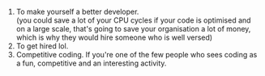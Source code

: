 1. To make yourself a better developer.\
(you could save a lot of your CPU cycles if your code is optimised and on a large scale, that's going to save your organisation a lot of money, which is why they would hire someone who is well versed)
2. To get hired lol.
3. Competitive coding. If you're one of the few people who sees coding as a fun, competitive and an interesting activity. 
